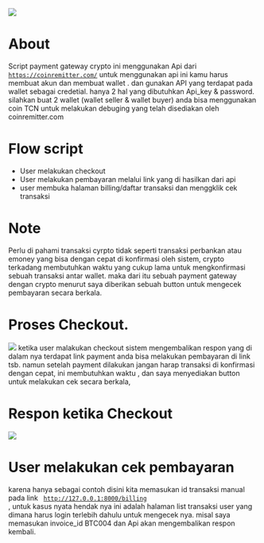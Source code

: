 <img src="https://i.ibb.co/cCKK9JZ/logo-black.png">

# About
Script payment gateway crypto ini menggunakan Api dari <code>https://coinremitter.com/</code> untuk menggunakan api ini kamu harus membuat akun dan membuat wallet . dan gunakan API yang terdapat pada wallet sebagai credetial. hanya 2 hal yang dibutuhkan Api_key & password. silahkan buat 2 wallet (wallet seller & wallet buyer) anda bisa menggunakan coin TCN untuk melakukan debuging yang telah disediakan oleh coinremitter.com

# Flow script
<ul>
    <li>User melakukan checkout</li>
    <li>User melakukan pembayaran melalui link yang di hasilkan dari api</li>
    <li>user membuka halaman billing/daftar transaksi dan menggklik cek transaksi</li>
</ul>

# Note 
Perlu di pahami transaksi cyrpto tidak seperti transaksi perbankan atau emoney yang bisa dengan cepat di konfirmasi oleh sistem, crypto terkadang membutuhkan waktu yang cukup lama untuk mengkonfirmasi sebuah transaksi antar wallet. maka dari itu sebuah payment gateway dengan crypto menurut saya diberikan sebuah button untuk mengecek pembayaran secara berkala.

# Proses Checkout.
<img src="https://i.ibb.co/nssd24q/Shop-with-cyrpto.gif">
ketika user malakukan checkout sistem mengembalikan respon yang di dalam nya terdapat link payment anda bisa melakukan pembayaran di link tsb. namun setelah payment dilakukan jangan harap transaksi di konfirmasi dengan cepat, ini membutuhkan waktu , dan saya menyediakan button untuk melakukan cek secara berkala,

# Respon ketika Checkout
<img src="https://i.ibb.co/fHz7dMk/res-cehckout.png">


# User melakukan cek pembayaran
karena hanya sebagai contoh disini kita memasukan id transaksi manual pada link <code> http://127.0.0.1:8000/billing </code>, untuk kasus nyata hendak nya ini adalah halaman list transaksi user yang dimana harus login terlebih dahulu untuk mengecek nya. misal saya memasukan invoice_id BTC004 dan Api akan mengembalikan respon kembali.

